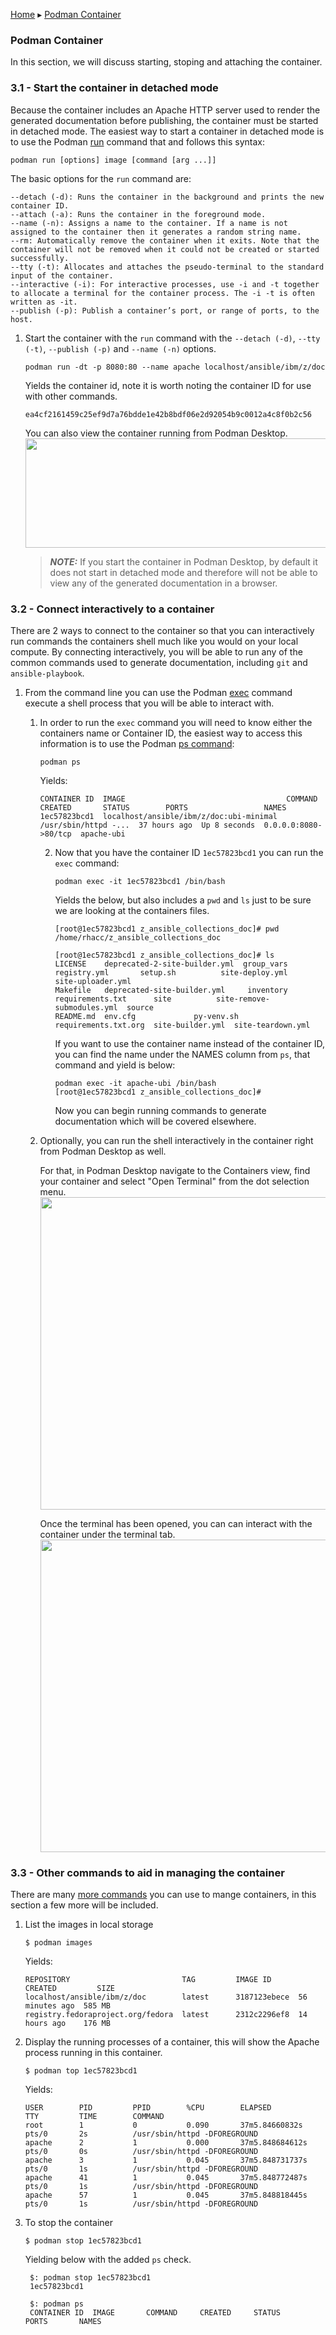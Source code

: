 
<!-- META -->
<a id="readme-top"></a>

<!-- Breadcrumbs -->
[Home](../README.md) ▸ [Podman Container](README.md)

### Podman Container
In this section, we will discuss starting, stoping and attaching the container.

### 3.1 - Start the container in detached mode
Because the container includes an Apache HTTP server used to render the generated documentation before publishing, the container must be started in detached mode. The easiest way to start a container in detached mode is to use the Podman [run](https://docs.podman.io/en/latest/markdown/podman-run.1.html) command that and follows this syntax:

```
podman run [options] image [command [arg ...]]
```

The basic options for the `run` command are:
```
--detach (-d): Runs the container in the background and prints the new container ID.
--attach (-a): Runs the container in the foreground mode.
--name (-n): Assigns a name to the container. If a name is not assigned to the container then it generates a random string name.
--rm: Automatically remove the container when it exits. Note that the container will not be removed when it could not be created or started successfully.
--tty (-t): Allocates and attaches the pseudo-terminal to the standard input of the container.
--interactive (-i): For interactive processes, use -i and -t together to allocate a terminal for the container process. The -i -t is often written as -it.
--publish (-p): Publish a container’s port, or range of ports, to the host.
```

1. Start the container with the `run` command with the `--detach (-d)`, `--tty (-t)`, `--publish (-p)` and `--name (-n)` options.

    ```
    podman run -dt -p 8080:80 --name apache localhost/ansible/ibm/z/doc
    ```

    Yields the container id, note it is worth noting the container ID for use with other commands.
    ```
    ea4cf2161459c25ef9d7a76bdde1e42b8bdf06e2d92054b9c0012a4c8f0b2c56
    ```

    You can also view the container running from Podman Desktop.
    <img src="./images/01.png" width="800" height="175"><br>


    > **_NOTE:_**
    > If you start the container in Podman Desktop, by default it does not start in detached mode and therefore will not be able to view any of the generated documentation in a browser.

### 3.2 - Connect interactively to a container
There are 2 ways to connect to the container so that you can interactively run commands the containers shell much like you would on your local compute. By connecting interactively, you will be able to run any of the common commands used to generate documentation, including `git` and `ansible-playbook`.

1. From the command line you can use the Podman [exec](https://docs.podman.io/en/latest/markdown/podman-exec.1.html#name) command execute a shell process that you will be able to interact with.
   1. In order to run the `exec` command you will need to know either the containers name or Container ID, the easiest way to access this information is to use the Podman [ps command](https://docs.podman.io/en/latest/markdown/podman-ps.1.html):
        ```
        podman ps
        ```

        Yields:
        ```
        CONTAINER ID  IMAGE                                    COMMAND               CREATED       STATUS        PORTS                 NAMES
        1ec57823bcd1  localhost/ansible/ibm/z/doc:ubi-minimal  /usr/sbin/httpd -...  37 hours ago  Up 8 seconds  0.0.0.0:8080->80/tcp  apache-ubi
        ```
      2. Now that you have the container ID `1ec57823bcd1` you can run the `exec` command:
           ```
           podman exec -it 1ec57823bcd1 /bin/bash
           ```

           Yields the below, but also includes a `pwd` and `ls` just to be sure we are looking at the containers files.
           ```
           [root@1ec57823bcd1 z_ansible_collections_doc]# pwd
           /home/rhacc/z_ansible_collections_doc

           [root@1ec57823bcd1 z_ansible_collections_doc]# ls
           LICENSE    deprecated-2-site-builder.yml  group_vars  registry.yml	    setup.sh	      site-deploy.yml		  site-uploader.yml
           Makefile   deprecated-site-builder.yml	  inventory   requirements.txt	    site	      site-remove-submodules.yml  source
           README.md  env.cfg			  py-venv.sh  requirements.txt.org  site-builder.yml  site-teardown.yml
           ```

           If you want to use the container name instead of the container ID, you can find the name under the NAMES column from `ps`, that command and yield is below:
           ```
           podman exec -it apache-ubi /bin/bash
           [root@1ec57823bcd1 z_ansible_collections_doc]#
           ```

           Now you can begin running commands to generate documentation which will be covered elsewhere.

   3. Optionally, you can run the shell interactively in the container right from Podman Desktop as well.

      For that, in Podman Desktop navigate to the Containers view, find your container and select "Open Terminal" from the dot selection menu.
      <img src="./images/02.png" width="800" height="500"><br>

      Once the terminal has been opened, you can can interact with the container under the terminal tab.
      <img src="./images/03.png" width="800" height="500"><br>

### 3.3 - Other commands to aid in managing the container
There are many [more commands](https://docs.podman.io/en/latest/Commands.html) you can use to mange containers, in this section a few more will be included.

1. List the images in local storage
   ```
   $ podman images
   ```

   Yields:
   ```
   REPOSITORY                         TAG         IMAGE ID      CREATED         SIZE
   localhost/ansible/ibm/z/doc        latest      3187123ebece  56 minutes ago  585 MB
   registry.fedoraproject.org/fedora  latest      2312c2296ef8  14 hours ago    176 MB
   ```

2. Display the running processes of a container, this will show the Apache process running in this container.

   ```
   $ podman top 1ec57823bcd1
   ```

   Yields:
   ```
   USER        PID         PPID        %CPU        ELAPSED          TTY         TIME        COMMAND
   root        1           0           0.090       37m5.84660832s   pts/0       2s          /usr/sbin/httpd -DFOREGROUND
   apache      2           1           0.000       37m5.848684612s  pts/0       0s          /usr/sbin/httpd -DFOREGROUND
   apache      3           1           0.045       37m5.848731737s  pts/0       1s          /usr/sbin/httpd -DFOREGROUND
   apache      41          1           0.045       37m5.848772487s  pts/0       1s          /usr/sbin/httpd -DFOREGROUND
   apache      57          1           0.045       37m5.848818445s  pts/0       1s          /usr/sbin/httpd -DFOREGROUND
   ```
3. To stop the container

   ```
   $ podman stop 1ec57823bcd1
   ```

   Yielding below with the added `ps` check.
   ```
    $: podman stop 1ec57823bcd1
    1ec57823bcd1

    $: podman ps
    CONTAINER ID  IMAGE       COMMAND     CREATED     STATUS      PORTS       NAMES
   ```